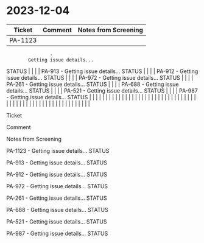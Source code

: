 # 2023-12-04

| Ticket | Comment | Notes from Screening |
|---|---|---|
| PA-1123
                    -
            Getting issue details...
STATUS |  |  |
| PA-913
                    -
            Getting issue details...
STATUS |  |  |
| PA-912
                    -
            Getting issue details...
STATUS |  |  |
| PA-972
                    -
            Getting issue details...
STATUS |  |  |
| PA-261
                    -
            Getting issue details...
STATUS |  |  |
| PA-688
                    -
            Getting issue details...
STATUS |  |  |
| PA-521
                    -
            Getting issue details...
STATUS |  |  |
| PA-987
                    -
            Getting issue details...
STATUS |  |  |
|  |  |  |
|  |  |  |
|  |  |  |
|  |  |  |
|  |  |  |
|  |  |  |
|  |  |  |
|  |  |  |
|  |  |  |
|  |  |  |
|  |  |  |
|  |  |  |
|  |  |  |
|  |  |  |

Ticket

Comment

Notes from Screening

PA-1123
                    -
            Getting issue details...
STATUS

PA-913
                    -
            Getting issue details...
STATUS

PA-912
                    -
            Getting issue details...
STATUS

PA-972
                    -
            Getting issue details...
STATUS

PA-261
                    -
            Getting issue details...
STATUS

PA-688
                    -
            Getting issue details...
STATUS

PA-521
                    -
            Getting issue details...
STATUS

PA-987
                    -
            Getting issue details...
STATUS

